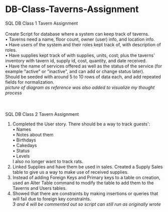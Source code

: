 # DB-Class-Taverns-Assignment
SQL DB Class 1 Tavern Assignment<br><br>
Create Script for database where a system can keep track of taverns.<br>
• Taverns need a name, floor count, owner (user) info, and location info.<br>
• Have users of the system and their roles kept track of, with description of roles.<br>
• Have supplies kept track of with supplies, units, cost; plus the taverns' inventory with tavern id, supply id, cost, quantity, and date received.<br>
• Have the name of services offered as well as the status of the service (for example "active" or "inactive", and can add or change status later).<br>
Should be seeded with around 5 to 10 rows of data each, and add repeated fields for normalization.<br>
*picture of diagram as reference was also added to visualize my thought process*<br>
<br><br><br>
SQL DB Class 2 Tavern Assignment
1. Completed the User story. There should be a way to track guests':<br>
• Names<br>
• Notes about them<br>
• Birthdays<br>
• Cakedays<br>
• Status<br>
• Levels<br>
   I also no longer want to track rats.<br>
2. Linked Supplies and have them be used in sales. Created a Supply Sales table to give us a way to make use of received supplies.<br>
3. Instead of adding Foreign Keys and Primary keys to a table on creation, used an Alter Table command to modify the table to add them to the Taverns and Users tables.<br>
4. Showed that there are constraints by making insertions or queries that will fail due to foreign key constraints.<br>
*3 and 4 will be commented out so script can still run as originally wrote*<br>
<br>

